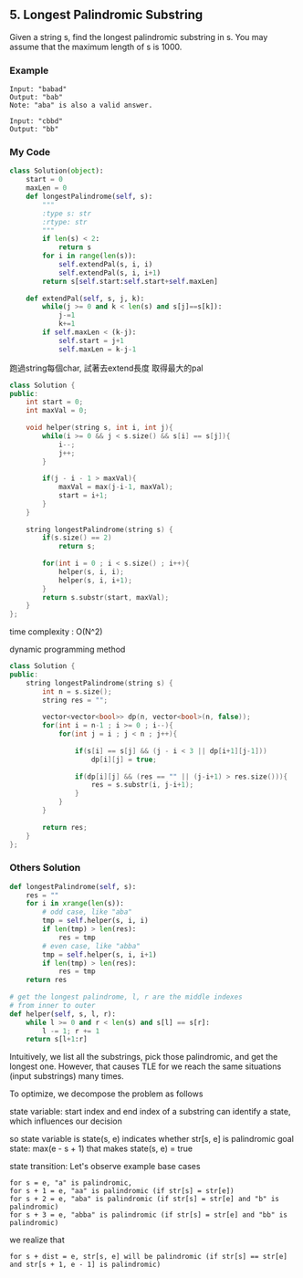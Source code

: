 ## 5. Longest Palindromic Substring

Given a string s, find the longest palindromic substring in s. You may assume that the maximum length of s is 1000.

### Example
```
Input: "babad"
Output: "bab"
Note: "aba" is also a valid answer.

Input: "cbbd"
Output: "bb"
```

### My Code
```python
class Solution(object):
    start = 0
    maxLen = 0
    def longestPalindrome(self, s):
        """
        :type s: str
        :rtype: str
        """
        if len(s) < 2:
            return s
        for i in range(len(s)):
            self.extendPal(s, i, i)
            self.extendPal(s, i, i+1)
        return s[self.start:self.start+self.maxLen]
        
    def extendPal(self, s, j, k):
        while(j >= 0 and k < len(s) and s[j]==s[k]):
            j-=1
            k+=1
        if self.maxLen < (k-j):
            self.start = j+1
            self.maxLen = k-j-1
```
跑過string每個char, 試著去extend長度 取得最大的pal

```c++
class Solution {
public:
    int start = 0;
    int maxVal = 0;
    
    void helper(string s, int i, int j){
        while(i >= 0 && j < s.size() && s[i] == s[j]){
            i--;
            j++;
        }
        
        if(j - i - 1 > maxVal){
            maxVal = max(j-i-1, maxVal);
            start = i+1;
        }
    }
    
    string longestPalindrome(string s) {
        if(s.size() == 2)
            return s;
        
        for(int i = 0 ; i < s.size() ; i++){
            helper(s, i, i);
            helper(s, i, i+1);
        }
        return s.substr(start, maxVal);
    }
};
```
time complexity : O(N^2)


dynamic programming method
```c++
class Solution {
public:
    string longestPalindrome(string s) {
        int n = s.size();
        string res = "";
        
        vector<vector<bool>> dp(n, vector<bool>(n, false));
        for(int i = n-1 ; i >= 0 ; i--){
            for(int j = i ; j < n ; j++){
                
                if(s[i] == s[j] && (j - i < 3 || dp[i+1][j-1]))
                    dp[i][j] = true;
                
                if(dp[i][j] && (res == "" || (j-i+1) > res.size())){
                    res = s.substr(i, j-i+1);
                }
            }
        }
        
        return res;
    }
};
```



### Others Solution
```python
def longestPalindrome(self, s):
    res = ""
    for i in xrange(len(s)):
        # odd case, like "aba"
        tmp = self.helper(s, i, i)
        if len(tmp) > len(res):
            res = tmp
        # even case, like "abba"
        tmp = self.helper(s, i, i+1)
        if len(tmp) > len(res):
            res = tmp
    return res
 
# get the longest palindrome, l, r are the middle indexes   
# from inner to outer
def helper(self, s, l, r):
    while l >= 0 and r < len(s) and s[l] == s[r]:
        l -= 1; r += 1
    return s[l+1:r]
```

Intuitively, we list all the substrings, pick those palindromic, and get the longest one. However, that causes TLE for we reach the same situations (input substrings) many times.

To optimize, we decompose the problem as follows

state variable:
start index and end index of a substring can identify a state, which influences our decision

so state variable is state(s, e) indicates whether str[s, e] is palindromic
goal state:
max(e - s + 1) that makes state(s, e) = true

state transition:
Let's observe example base cases
```
for s = e, "a" is palindromic,
for s + 1 = e, "aa" is palindromic (if str[s] = str[e])
for s + 2 = e, "aba" is palindromic (if str[s] = str[e] and "b" is palindromic)
for s + 3 = e, "abba" is palindromic (if str[s] = str[e] and "bb" is palindromic)
```

we realize that
```
for s + dist = e, str[s, e] will be palindromic (if str[s] == str[e] and str[s + 1, e - 1] is palindromic)
```